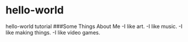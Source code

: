 # hello-world
hello-world tutorial
###Some Things About Me
-I like art.
-I like music.
-I like making things.
-I like video games.
